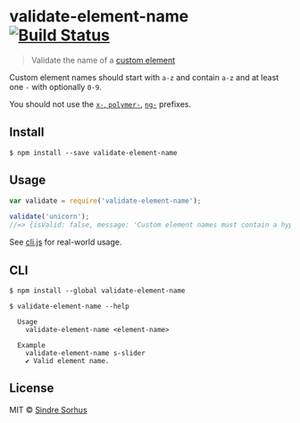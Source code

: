 # validate-element-name [![Build Status](https://travis-ci.org/sindresorhus/validate-element-name.svg?branch=master)](https://travis-ci.org/sindresorhus/validate-element-name)

> Validate the name of a [custom element](http://www.html5rocks.com/en/tutorials/webcomponents/customelements/)

Custom element names should start with `a-z` and contain `a-z` and at least one `-` with optionally `0-9`.

You should not use the [`x-`, `polymer-`](http://webcomponents.github.io/articles/how-should-i-name-my-element/), [`ng-`](http://docs.angularjs.org/guide/directive#creating-directives) prefixes.


## Install

```
$ npm install --save validate-element-name
```


## Usage

```js
var validate = require('validate-element-name');

validate('unicorn');
//=> {isValid: false, message: 'Custom element names must contain a hyphen. Example: unicorn-cake'}
```

See [cli.js](cli.js) for real-world usage.


## CLI

```
$ npm install --global validate-element-name
```

```
$ validate-element-name --help

  Usage
    validate-element-name <element-name>

  Example
    validate-element-name s-slider
    ✔︎ Valid element name.
```


## License

MIT © [Sindre Sorhus](http://sindresorhus.com)
